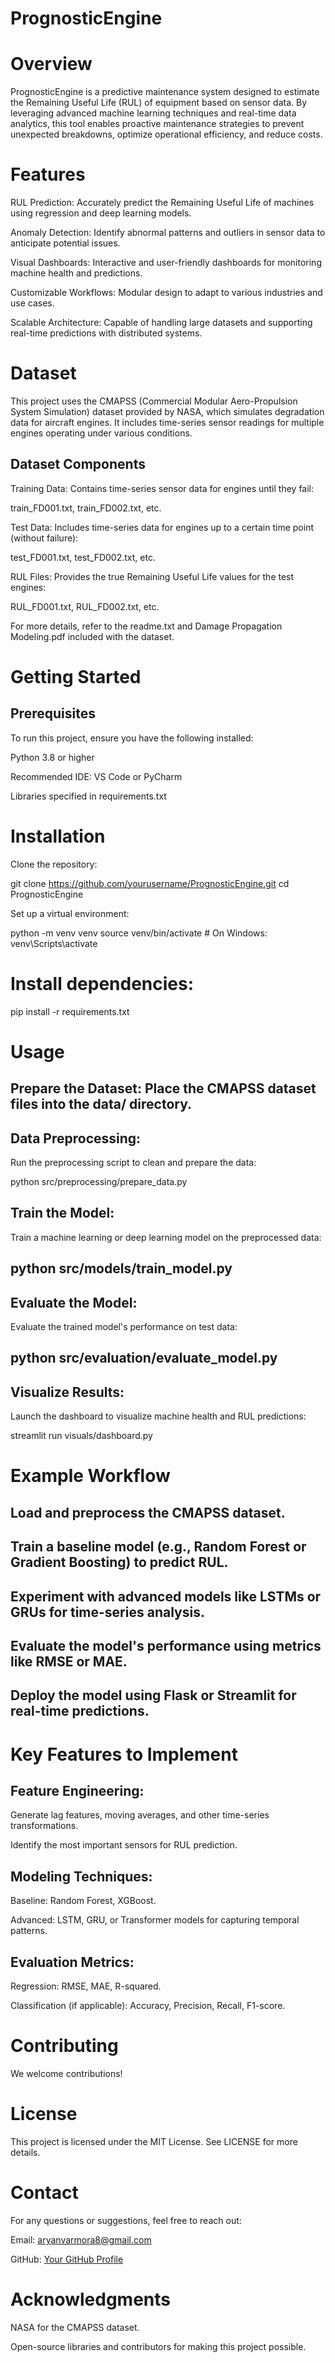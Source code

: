 # PrognosticEngine

# Overview

PrognosticEngine is a predictive maintenance system designed to estimate the Remaining Useful Life (RUL) of equipment based on sensor data. By leveraging advanced machine learning techniques and real-time data analytics, this tool enables proactive maintenance strategies to prevent unexpected breakdowns, optimize operational efficiency, and reduce costs.

# Features

RUL Prediction: Accurately predict the Remaining Useful Life of machines using regression and deep learning models.

Anomaly Detection: Identify abnormal patterns and outliers in sensor data to anticipate potential issues.

Visual Dashboards: Interactive and user-friendly dashboards for monitoring machine health and predictions.

Customizable Workflows: Modular design to adapt to various industries and use cases.

Scalable Architecture: Capable of handling large datasets and supporting real-time predictions with distributed systems.

# Dataset

This project uses the CMAPSS (Commercial Modular Aero-Propulsion System Simulation) dataset provided by NASA, which simulates degradation data for aircraft engines. It includes time-series sensor readings for multiple engines operating under various conditions.

## Dataset Components

Training Data: Contains time-series sensor data for engines until they fail:

train_FD001.txt, train_FD002.txt, etc.

Test Data: Includes time-series data for engines up to a certain time point (without failure):

test_FD001.txt, test_FD002.txt, etc.

RUL Files: Provides the true Remaining Useful Life values for the test engines:

RUL_FD001.txt, RUL_FD002.txt, etc.

For more details, refer to the readme.txt and Damage Propagation Modeling.pdf included with the dataset.


# Getting Started

## Prerequisites

To run this project, ensure you have the following installed:

Python 3.8 or higher

Recommended IDE: VS Code or PyCharm

Libraries specified in requirements.txt

# Installation

Clone the repository:

git clone https://github.com/yourusername/PrognosticEngine.git
cd PrognosticEngine

Set up a virtual environment:

python -m venv venv
source venv/bin/activate  # On Windows: venv\Scripts\activate

# Install dependencies:

pip install -r requirements.txt

# Usage

## Prepare the Dataset: Place the CMAPSS dataset files into the data/ directory.

## Data Preprocessing:
Run the preprocessing script to clean and prepare the data:

python src/preprocessing/prepare_data.py

## Train the Model:
Train a machine learning or deep learning model on the preprocessed data:

## python src/models/train_model.py

## Evaluate the Model:
Evaluate the trained model's performance on test data:

## python src/evaluation/evaluate_model.py

## Visualize Results:
Launch the dashboard to visualize machine health and RUL predictions:

streamlit run visuals/dashboard.py

# Example Workflow

## Load and preprocess the CMAPSS dataset.

## Train a baseline model (e.g., Random Forest or Gradient Boosting) to predict RUL.

## Experiment with advanced models like LSTMs or GRUs for time-series analysis.

## Evaluate the model's performance using metrics like RMSE or MAE.

## Deploy the model using Flask or Streamlit for real-time predictions.

# Key Features to Implement

## Feature Engineering:

Generate lag features, moving averages, and other time-series transformations.

Identify the most important sensors for RUL prediction.

## Modeling Techniques:

Baseline: Random Forest, XGBoost.

Advanced: LSTM, GRU, or Transformer models for capturing temporal patterns.

## Evaluation Metrics:

Regression: RMSE, MAE, R-squared.

Classification (if applicable): Accuracy, Precision, Recall, F1-score.

# Contributing

We welcome contributions!



# License

This project is licensed under the MIT License. See LICENSE for more details.

# Contact

For any questions or suggestions, feel free to reach out:

Email: aryanvarmora8@gmail.com

GitHub: [Your GitHub Profile](https://github.com/AryanVarmora)

# Acknowledgments

NASA for the CMAPSS dataset.

Open-source libraries and contributors for making this project possible.

